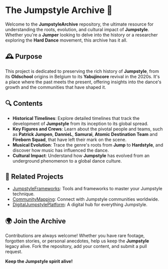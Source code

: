 # The Jumpstyle Archive 📜

Welcome to the **JumpstyleArchive** repository, the ultimate resource for understanding the roots, evolution, and cultural impact of **Jumpstyle**. Whether you're a **Jumper** looking to delve into the history or a researcher exploring the **Hard Dance** movement, this archive has it all.

## 🕰️ Purpose

This project is dedicated to preserving the rich history of **Jumpstyle**, from its **Oldschool** origins in Belgium to its **Yabujincore** revival in the 2020s. It's a place where the past meets the present, offering insights into the dance's growth and the communities that have shaped it.

## 🔍 Contents

- **Historical Timelines**: Explore detailed timelines that track the development of **Jumpstyle** from its inception to its global spread.
- **Key Figures and Crews**: Learn about the pivotal people and teams, such as **Patrick Jumpen**, **DannieL**, **Samurai**, **Atomic Destination Team** and **Fireborn Squad**, that have left their mark on the scene.
- **Musical Evolution**: Trace the genre's roots from **Jump** to **Hardstyle**, and discover how music has influenced the dance.
- **Cultural Impact**: Understand how **Jumpstyle** has evolved from an underground phenomenon to a global dance culture.

## 🔗 Related Projects

- [JumpstyleFrameworks](https://github.com/Mreaggle/JumpstyleUnitedNations/JumpstyleFrameworks): Tools and frameworks to master your Jumpstyle technique.
- [CommunityMapping](https://github.com/Mreaggle/JumpstyleUnitedNations/CommunityMapping): Connect with Jumpstyle communities worldwide.
- [DigitalJumpstylePlatform](https://github.com/Mreaggle/JumpstyleUnitedNations/DigitalJumpstylePlatform): A digital hub for everything Jumpstyle.

## 🌍 Join the Archive

Contributions are always welcome! Whether you have rare footage, forgotten stories, or personal anecdotes, help us keep the **Jumpstyle** legacy alive. Fork the repository, add your content, and submit a pull request.

**Keep the Jumpstyle spirit alive!**
